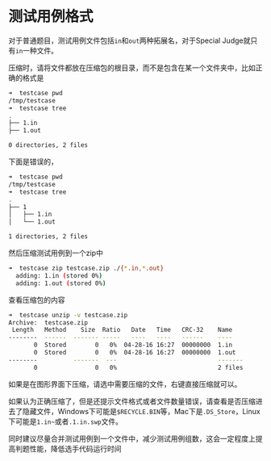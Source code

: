 # 测试用例格式

对于普通题目，测试用例文件包括`in`和`out`两种拓展名，对于Special Judge就只有`in`一种文件。

压缩时，请将文件都放在压缩包的根目录，而不是包含在某一个文件夹中，比如正确的格式是

```bash
➜  testcase pwd
/tmp/testcase
➜  testcase tree
.
├── 1.in
├── 1.out

0 directories, 2 files
```

下面是错误的，

```bash
➜  testcase pwd
/tmp/testcase
➜  testcase tree
.
├── 1
│   ├── 1.in
│   └── 1.out

1 directories, 2 files
```

然后压缩测试用例到一个zip中

```bash
➜  testcase zip testcase.zip ./{*.in,*.out}
  adding: 1.in (stored 0%)
  adding: 1.out (stored 0%)
```

查看压缩包的内容

```bash
➜  testcase unzip -v testcase.zip
Archive:  testcase.zip
 Length   Method    Size  Ratio   Date   Time   CRC-32    Name
--------  ------  ------- -----   ----   ----   ------    ----
       0  Stored        0   0%  04-28-16 16:27  00000000  1.in
       0  Stored        0   0%  04-28-16 16:27  00000000  1.out
--------          -------  ---                            -------
       0                0   0%                            2 files
```

如果是在图形界面下压缩，请选中需要压缩的文件，右键直接压缩就可以。

如果认为正确压缩了，但是还提示文件格式或者文件数量错误，请查看是否压缩进去了隐藏文件，Windows下可能是`$RECYCLE.BIN`等，Mac下是`.DS_Store`，Linux下可能是`1.in~`或者`.1.in.swp`文件。

同时建议尽量合并测试用例到一个文件中，减少测试用例组数，这会一定程度上提高判题性能，降低选手代码运行时间